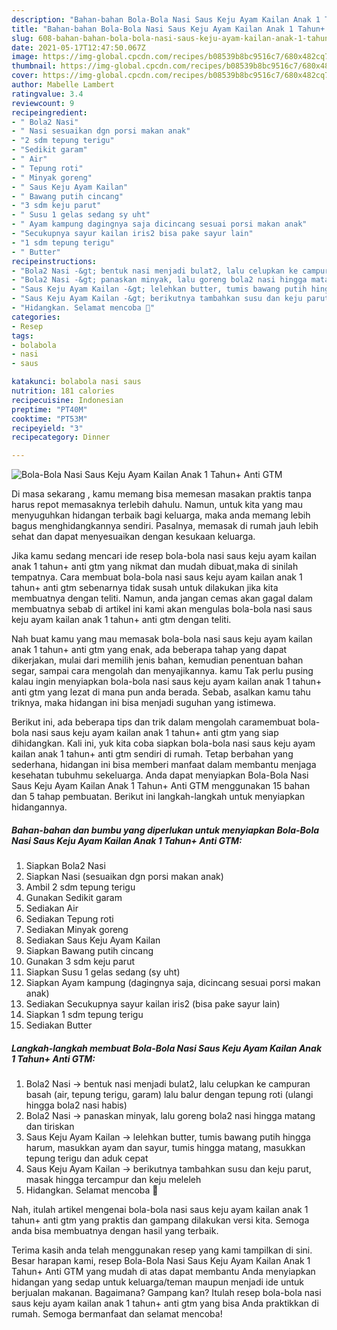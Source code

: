 ```yaml
---
description: "Bahan-bahan Bola-Bola Nasi Saus Keju Ayam Kailan Anak 1 Tahun+ Anti GTM yang enak Untuk Jualan"
title: "Bahan-bahan Bola-Bola Nasi Saus Keju Ayam Kailan Anak 1 Tahun+ Anti GTM yang enak Untuk Jualan"
slug: 608-bahan-bahan-bola-bola-nasi-saus-keju-ayam-kailan-anak-1-tahun-anti-gtm-yang-enak-untuk-jualan
date: 2021-05-17T12:47:50.067Z
image: https://img-global.cpcdn.com/recipes/b08539b8bc9516c7/680x482cq70/bola-bola-nasi-saus-keju-ayam-kailan-anak-1-tahun-anti-gtm-foto-resep-utama.jpg
thumbnail: https://img-global.cpcdn.com/recipes/b08539b8bc9516c7/680x482cq70/bola-bola-nasi-saus-keju-ayam-kailan-anak-1-tahun-anti-gtm-foto-resep-utama.jpg
cover: https://img-global.cpcdn.com/recipes/b08539b8bc9516c7/680x482cq70/bola-bola-nasi-saus-keju-ayam-kailan-anak-1-tahun-anti-gtm-foto-resep-utama.jpg
author: Mabelle Lambert
ratingvalue: 3.4
reviewcount: 9
recipeingredient:
- " Bola2 Nasi"
- " Nasi sesuaikan dgn porsi makan anak"
- "2 sdm tepung terigu"
- "Sedikit garam"
- " Air"
- " Tepung roti"
- " Minyak goreng"
- " Saus Keju Ayam Kailan"
- " Bawang putih cincang"
- "3 sdm keju parut"
- " Susu 1 gelas sedang sy uht"
- " Ayam kampung dagingnya saja dicincang sesuai porsi makan anak"
- "Secukupnya sayur kailan iris2 bisa pake sayur lain"
- "1 sdm tepung terigu"
- " Butter"
recipeinstructions:
- "Bola2 Nasi -&gt; bentuk nasi menjadi bulat2, lalu celupkan ke campuran basah (air, tepung terigu, garam) lalu balur dengan tepung roti (ulangi hingga bola2 nasi habis)"
- "Bola2 Nasi -&gt; panaskan minyak, lalu goreng bola2 nasi hingga matang dan tiriskan"
- "Saus Keju Ayam Kailan -&gt; lelehkan butter, tumis bawang putih hingga harum, masukkan ayam dan sayur, tumis hingga matang, masukkan tepung terigu dan aduk cepat"
- "Saus Keju Ayam Kailan -&gt; berikutnya tambahkan susu dan keju parut, masak hingga tercampur dan keju meleleh"
- "Hidangkan. Selamat mencoba 🥰"
categories:
- Resep
tags:
- bolabola
- nasi
- saus

katakunci: bolabola nasi saus 
nutrition: 181 calories
recipecuisine: Indonesian
preptime: "PT40M"
cooktime: "PT53M"
recipeyield: "3"
recipecategory: Dinner

---
```



![Bola-Bola Nasi Saus Keju Ayam Kailan Anak 1 Tahun+ Anti GTM](https://img-global.cpcdn.com/recipes/b08539b8bc9516c7/680x482cq70/bola-bola-nasi-saus-keju-ayam-kailan-anak-1-tahun-anti-gtm-foto-resep-utama.jpg)

Di masa  sekarang , kamu memang bisa memesan masakan praktis tanpa harus repot memasaknya terlebih dahulu. Namun, untuk kita yang mau menyuguhkan hidangan terbaik bagi keluarga, maka anda memang lebih bagus menghidangkannya sendiri. Pasalnya, memasak di rumah jauh lebih sehat dan dapat menyesuaikan dengan kesukaan keluarga.

Jika kamu sedang mencari ide resep bola-bola nasi saus keju ayam kailan anak 1 tahun+ anti gtm yang nikmat dan mudah dibuat,maka di sinilah tempatnya. Cara membuat bola-bola nasi saus keju ayam kailan anak 1 tahun+ anti gtm  sebenarnya tidak susah untuk dilakukan jika kita membuatnya dengan teliti. Namun, anda jangan cemas akan gagal dalam membuatnya 
sebab di artikel ini kami akan mengulas bola-bola nasi saus keju ayam kailan anak 1 tahun+ anti gtm dengan teliti.  



Nah buat kamu yang mau memasak bola-bola nasi saus keju ayam kailan anak 1 tahun+ anti gtm yang enak, ada beberapa tahap yang dapat dikerjakan, mulai dari memilih jenis bahan, kemudian penentuan bahan segar, sampai cara mengolah dan menyajikannya. kamu Tak perlu pusing kalau ingin menyiapkan bola-bola nasi saus keju ayam kailan anak 1 tahun+ anti gtm yang lezat di mana pun anda berada. Sebab, asalkan kamu  tahu triknya, maka hidangan ini bisa menjadi suguhan yang istimewa.

Berikut ini, ada beberapa tips dan trik dalam mengolah caramembuat bola-bola nasi saus keju ayam kailan anak 1 tahun+ anti gtm yang siap dihidangkan. Kali ini, yuk kita coba siapkan bola-bola nasi saus keju ayam kailan anak 1 tahun+ anti gtm sendiri di rumah. Tetap berbahan yang sederhana, hidangan ini bisa memberi manfaat dalam membantu menjaga kesehatan tubuhmu sekeluarga. Anda dapat menyiapkan Bola-Bola Nasi Saus Keju Ayam Kailan Anak 1 Tahun+ Anti GTM menggunakan 15 bahan dan 5 tahap pembuatan. Berikut ini langkah-langkah untuk menyiapkan hidangannya.

<!--inarticleads1-->

##### Bahan-bahan dan bumbu yang diperlukan untuk menyiapkan Bola-Bola Nasi Saus Keju Ayam Kailan Anak 1 Tahun+ Anti GTM:

1. Siapkan  Bola2 Nasi
1. Siapkan  Nasi (sesuaikan dgn porsi makan anak)
1. Ambil 2 sdm tepung terigu
1. Gunakan Sedikit garam
1. Sediakan  Air
1. Sediakan  Tepung roti
1. Sediakan  Minyak goreng
1. Sediakan  Saus Keju Ayam Kailan
1. Siapkan  Bawang putih cincang
1. Gunakan 3 sdm keju parut
1. Siapkan  Susu 1 gelas sedang (sy uht)
1. Siapkan  Ayam kampung (dagingnya saja, dicincang sesuai porsi makan anak)
1. Sediakan Secukupnya sayur kailan iris2 (bisa pake sayur lain)
1. Siapkan 1 sdm tepung terigu
1. Sediakan  Butter




<!--inarticleads2-->

##### Langkah-langkah membuat Bola-Bola Nasi Saus Keju Ayam Kailan Anak 1 Tahun+ Anti GTM:

1. Bola2 Nasi -&gt; bentuk nasi menjadi bulat2, lalu celupkan ke campuran basah (air, tepung terigu, garam) lalu balur dengan tepung roti (ulangi hingga bola2 nasi habis)
1. Bola2 Nasi -&gt; panaskan minyak, lalu goreng bola2 nasi hingga matang dan tiriskan
1. Saus Keju Ayam Kailan -&gt; lelehkan butter, tumis bawang putih hingga harum, masukkan ayam dan sayur, tumis hingga matang, masukkan tepung terigu dan aduk cepat
1. Saus Keju Ayam Kailan -&gt; berikutnya tambahkan susu dan keju parut, masak hingga tercampur dan keju meleleh
1. Hidangkan. Selamat mencoba 🥰




Nah, itulah artikel mengenai  bola-bola nasi saus keju ayam kailan anak 1 tahun+ anti gtm  yang praktis dan gampang dilakukan versi kita. Semoga anda bisa membuatnya dengan hasil yang terbaik. 

Terima kasih anda telah menggunakan resep yang kami tampilkan di sini. Besar harapan kami, resep  Bola-Bola Nasi Saus Keju Ayam Kailan Anak 1 Tahun+ Anti GTM yang mudah di atas dapat membantu Anda menyiapkan hidangan yang sedap untuk keluarga/teman maupun menjadi ide untuk berjualan makanan. Bagaimana? Gampang kan? Itulah resep bola-bola nasi saus keju ayam kailan anak 1 tahun+ anti gtm yang bisa Anda praktikkan di rumah. Semoga bermanfaat dan selamat mencoba!

